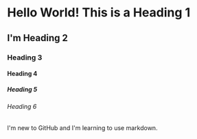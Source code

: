 # Hello World! This is a Heading 1
## I'm Heading 2
### Heading 3
#### Heading 4
##### Heading 5
###### Heading 6

I'm new to GitHub and I'm learning to use markdown.
